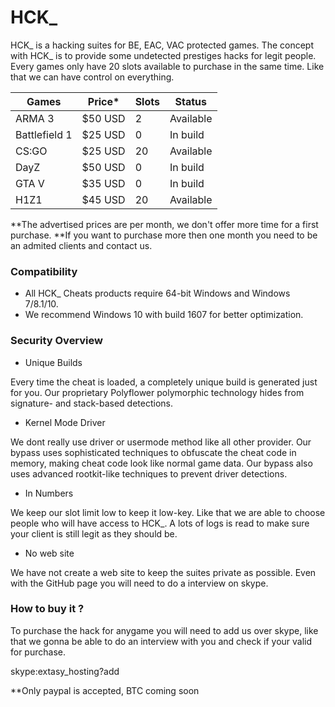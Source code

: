 # HCK_ 
HCK_ is a hacking suites for BE, EAC, VAC protected games.
The concept with HCK_ is to provide some undetected prestiges hacks for legit people.
Every games only have 20 slots available to purchase in the same time. Like that we can have control on everything.

| Games | Price* | Slots | Status |
| ------ | ------ | ------ | ------ |
| ARMA 3 | $50 USD | 2  | Available |
| Battlefield 1 | $25 USD | 0 | In build |
| CS:GO | $25 USD | 20 | Available |
| DayZ | $50 USD | 0 | In build |
| GTA V | $35 USD | 0 |In build |
| H1Z1 | $45 USD | 20 | Available |
**The advertised prices are per month, we don't offer more time for a first purchase.
**If you want to purchase more then one month you need to be an admited clients and contact us. 

### Compatibility
* All HCK_ Cheats products require 64-bit Windows and Windows 7/8.1/10. 
* We recommend Windows 10 with build 1607 for better optimization.

### Security Overview
* Unique Builds

Every time the cheat is loaded, a completely unique build is generated just for you. Our proprietary Polyflower polymorphic technology hides from signature- and stack-based detections.
* Kernel Mode Driver

We dont really use driver or usermode method like all other provider. Our bypass uses sophisticated techniques to obfuscate the cheat code in memory, making cheat code look like normal game data. Our bypass also uses advanced rootkit-like techniques to prevent driver detections.
* In Numbers

We keep our slot limit low to keep it low-key. Like that we are able to choose people who will have access to HCK_. A lots of logs is read to make sure your client is still legit as they should be.

* No web site

We have not create a web site to keep the suites private as possible. Even with the GitHub page you will need to do a interview on skype.

### How to buy it ?
To purchase the hack for anygame you will need to add us over skype, like that we gonna be able to do an interview with you and check if your valid for purchase. 

skype:extasy_hosting?add

**Only paypal is accepted, BTC coming soon
